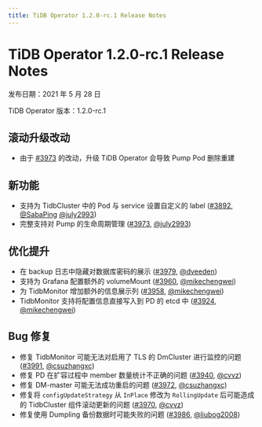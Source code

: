 ```yaml
---
title: TiDB Operator 1.2.0-rc.1 Release Notes
---
```


# TiDB Operator 1.2.0-rc.1 Release Notes

发布日期：2021 年 5 月 28 日

TiDB Operator 版本：1.2.0-rc.1

## 滚动升级改动

- 由于 [#3973](https://github.com/pingcap/tidb-operator/pull/3973) 的改动，升级 TiDB Operator 会导致 Pump Pod 删除重建

## 新功能

- 支持为 TidbCluster 中的 Pod 与 service 设置自定义的 label ([#3892](https://github.com/pingcap/tidb-operator/pull/3892), [@SabaPing](https://github.com/SabaPing) [@july2993](https://github.com/july2993))
- 完整支持对 Pump 的生命周期管理 ([#3973](https://github.com/pingcap/tidb-operator/pull/3973), [@july2993](https://github.com/july2993))

## 优化提升

- 在 backup 日志中隐藏对数据库密码的展示 ([#3979](https://github.com/pingcap/tidb-operator/pull/3979), [@dveeden](https://github.com/dveeden))
- 支持为 Grafana 配置额外的 volumeMount ([#3960](https://github.com/pingcap/tidb-operator/pull/3960), [@mikechengwei](https://github.com/mikechengwei))
- 为 TidbMonitor 增加额外的信息展示列 ([#3958](https://github.com/pingcap/tidb-operator/pull/3958), [@mikechengwei](https://github.com/mikechengwei))
- TidbMonitor 支持将配置信息直接写入到 PD 的 etcd 中 ([#3924](https://github.com/pingcap/tidb-operator/pull/3924), [@mikechengwei](https://github.com/mikechengwei))

## Bug 修复

- 修复 TidbMonitor 可能无法对启用了 TLS 的 DmCluster 进行监控的问题 ([#3991](https://github.com/pingcap/tidb-operator/pull/3991), [@csuzhangxc](https://github.com/csuzhangxc))
- 修复 PD 在扩容过程中 member 数量统计不正确的问题 ([#3940](https://github.com/pingcap/tidb-operator/pull/3940), [@cvvz](https://github.com/cvvz))
- 修复 DM-master 可能无法成功重启的问题 ([#3972](https://github.com/pingcap/tidb-operator/pull/3972), [@csuzhangxc](https://github.com/csuzhangxc))
- 修复将 `configUpdateStrategy` 从 `InPlace` 修改为 `RollingUpdate` 后可能造成的 TidbCluster 组件滚动更新的问题 ([#3970](https://github.com/pingcap/tidb-operator/pull/3970), [@cvvz](https://github.com/cvvz))
- 修复使用 Dumpling 备份数据时可能失败的问题 ([#3986](https://github.com/pingcap/tidb-operator/pull/3986), [@liubog2008](https://github.com/liubog2008))
